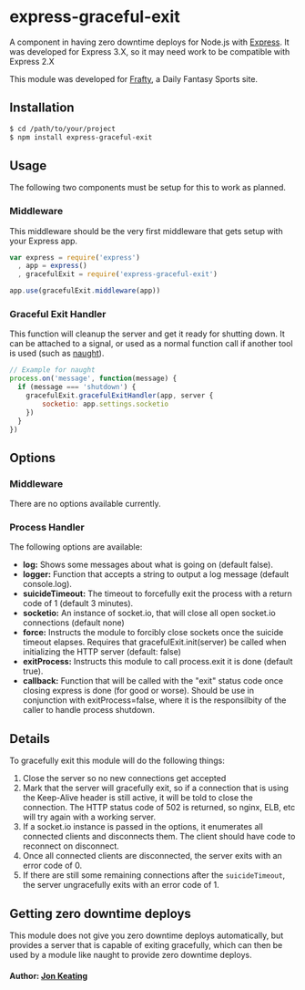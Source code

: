 # express-graceful-exit

A component in having zero downtime deploys for Node.js with [Express](http://expressjs.com/). It was developed for Express 3.X, so it may need work to be compatible with Express 2.X

This module was developed for [Frafty](https://www.frafty.com/), a Daily Fantasy Sports site.

## Installation

```` bash
$ cd /path/to/your/project
$ npm install express-graceful-exit
````

## Usage

The following two components must be setup for this to work as planned.

### Middleware

This middleware should be the very first middleware that gets setup with your Express app.

```` javascript
var express = require('express')
  , app = express()
  , gracefulExit = require('express-graceful-exit')

app.use(gracefulExit.middleware(app))
````

### Graceful Exit Handler

This function will cleanup the server and get it ready for shutting down. It can be attached to a signal, or used as a normal function call if another tool is used (such as [naught](https://github.com/indabamusic/naught)).

```` javascript
// Example for naught
process.on('message', function(message) {
  if (message === 'shutdown') {
    gracefulExit.gracefulExitHandler(app, server {
        socketio: app.settings.socketio
    })
  }
})
````

## Options

### Middleware

There are no options available currently.

### Process Handler

The following options are available:

* __log:__ Shows some messages about what is going on (default false).
* __logger:__ Function that accepts a string to output a log message (default console.log).
* __suicideTimeout:__ The timeout to forcefully exit the process with a return code of 1 (default 3 minutes).
* __socketio:__ An instance of socket.io, that will close all open socket.io connections (default none)
* __force:__ Instructs the module to forcibly close sockets once the suicide timeout elapses. Requires that gracefulExit.init(server) be called when initializing the HTTP server (default: false)
* __exitProcess:__ Instructs this module to call process.exit it is done (default true).
* __callback:__ Function that will be called with the "exit" status code once closing express is done (for good or worse). Should be use in conjunction with exitProcess=false, where it is the responsilbity of the caller to handle process shutdown.


## Details

To gracefully exit this module will do the following things:

1. Close the server so no new connections get accepted
2. Mark that the server will gracefully exit, so if a connection that is using the Keep-Alive header is still active, it will be told to close the connection. The HTTP status code of 502 is returned, so nginx, ELB, etc will try again with a working server.
3. If a socket.io instance is passed in the options, it enumerates all connected clients and disconnects them. The client should have code to reconnect on disconnect.
5. Once all connected clients are disconnected, the server exits with an error code of 0.
6. If there are still some remaining connections after the `suicideTimeout`, the server ungracefully exits with an error code of 1.

## Getting zero downtime deploys

This module does not give you zero downtime deploys automatically, but provides a server that is capable of exiting gracefully, which can then be used by a module like naught to provide zero downtime deploys.

#### Author: [Jon Keating](http://twitter.com/emostar)

